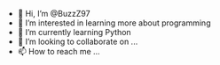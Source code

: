 - 👋 Hi, I’m @BuzzZ97
- 👀 I’m interested in learning more about programming
- 🌱 I’m currently learning Python
- 💞️ I’m looking to collaborate on ...
- 📫 How to reach me ...

<!---
BuzzZ97/BuzzZ97 is a ✨ special ✨ repository because its `README.md` (this file) appears on your GitHub profile.
You can click the Preview link to take a look at your changes.
--->
